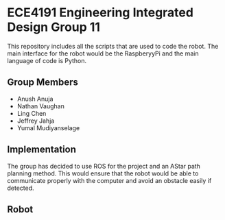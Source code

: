 # ECE4191 Engineering Integrated Design Group 11
This repository includes all the scripts that are used to code the robot. The main interface for the robot would be the RaspberyyPi and the main language of code is Python.
## Group Members
* Anush Anuja
* Nathan Vaughan
* Ling Chen 
* Jeffrey Jahja
* Yumal Mudiyanselage

## Implementation
The group has decided to use ROS for the project and an AStar path planning method. This would ensure that the robot would be able to communicate properly with the computer and avoid an obstacle easily if detected.

## Robot